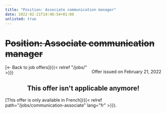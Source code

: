 ```yaml
---
title: "Position: Associate communication manager"
date: 2022-02-21T14:40:54+01:00
unlisted: true
---
```


# ~~Position: Associate communication manager~~

<p style="float: right;">Offer issued on February 21, 2022</p>

[← Back to job offers]({{< relref "/jobs/" >}})

<div style="text-align: center;">

## This offer isn't applicable anymore!

</div>

<section>

[This offer is only available in French]({{< relref path="/jobs/communication-associate" lang="fr" >}}).

</section>
